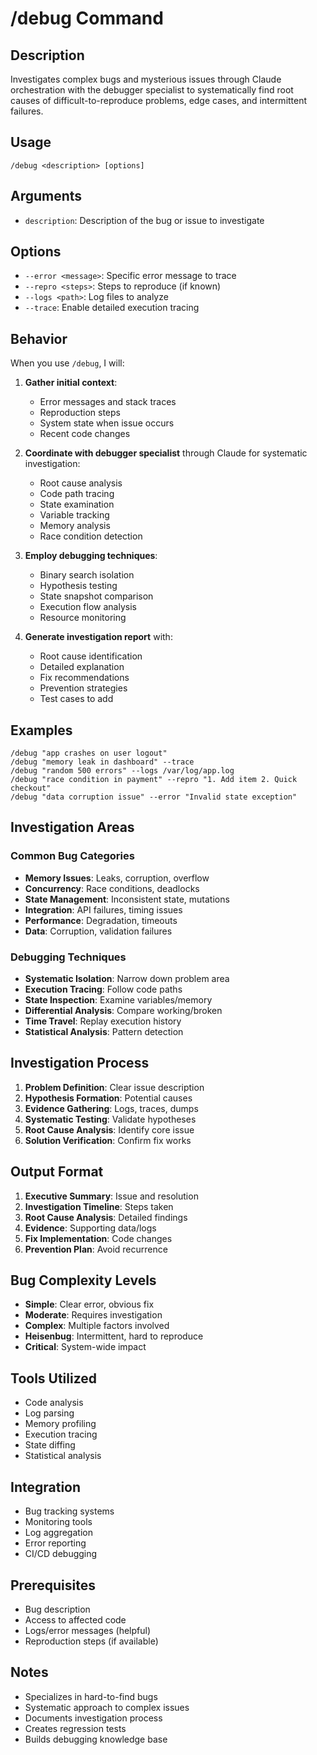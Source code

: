 # /debug Command

## Description
Investigates complex bugs and mysterious issues through Claude orchestration with the debugger specialist to systematically find root causes of difficult-to-reproduce problems, edge cases, and intermittent failures.

## Usage
```
/debug <description> [options]
```

## Arguments
- `description`: Description of the bug or issue to investigate

## Options
- `--error <message>`: Specific error message to trace
- `--repro <steps>`: Steps to reproduce (if known)
- `--logs <path>`: Log files to analyze
- `--trace`: Enable detailed execution tracing

## Behavior
When you use `/debug`, I will:

1. **Gather initial context**:
   - Error messages and stack traces
   - Reproduction steps
   - System state when issue occurs
   - Recent code changes
   
2. **Coordinate with debugger specialist** through Claude for systematic investigation:
   - Root cause analysis
   - Code path tracing
   - State examination
   - Variable tracking
   - Memory analysis
   - Race condition detection
   
3. **Employ debugging techniques**:
   - Binary search isolation
   - Hypothesis testing
   - State snapshot comparison
   - Execution flow analysis
   - Resource monitoring
   
4. **Generate investigation report** with:
   - Root cause identification
   - Detailed explanation
   - Fix recommendations
   - Prevention strategies
   - Test cases to add

## Examples
```
/debug "app crashes on user logout"
/debug "memory leak in dashboard" --trace
/debug "random 500 errors" --logs /var/log/app.log
/debug "race condition in payment" --repro "1. Add item 2. Quick checkout"
/debug "data corruption issue" --error "Invalid state exception"
```

## Investigation Areas

### Common Bug Categories
- **Memory Issues**: Leaks, corruption, overflow
- **Concurrency**: Race conditions, deadlocks
- **State Management**: Inconsistent state, mutations
- **Integration**: API failures, timing issues
- **Performance**: Degradation, timeouts
- **Data**: Corruption, validation failures

### Debugging Techniques
- **Systematic Isolation**: Narrow down problem area
- **Execution Tracing**: Follow code paths
- **State Inspection**: Examine variables/memory
- **Differential Analysis**: Compare working/broken
- **Time Travel**: Replay execution history
- **Statistical Analysis**: Pattern detection

## Investigation Process
1. **Problem Definition**: Clear issue description
2. **Hypothesis Formation**: Potential causes
3. **Evidence Gathering**: Logs, traces, dumps
4. **Systematic Testing**: Validate hypotheses
5. **Root Cause Analysis**: Identify core issue
6. **Solution Verification**: Confirm fix works

## Output Format
1. **Executive Summary**: Issue and resolution
2. **Investigation Timeline**: Steps taken
3. **Root Cause Analysis**: Detailed findings
4. **Evidence**: Supporting data/logs
5. **Fix Implementation**: Code changes
6. **Prevention Plan**: Avoid recurrence

## Bug Complexity Levels
- **Simple**: Clear error, obvious fix
- **Moderate**: Requires investigation
- **Complex**: Multiple factors involved
- **Heisenbug**: Intermittent, hard to reproduce
- **Critical**: System-wide impact

## Tools Utilized
- Code analysis
- Log parsing
- Memory profiling
- Execution tracing
- State diffing
- Statistical analysis

## Integration
- Bug tracking systems
- Monitoring tools
- Log aggregation
- Error reporting
- CI/CD debugging

## Prerequisites
- Bug description
- Access to affected code
- Logs/error messages (helpful)
- Reproduction steps (if available)

## Notes
- Specializes in hard-to-find bugs
- Systematic approach to complex issues
- Documents investigation process
- Creates regression tests
- Builds debugging knowledge base